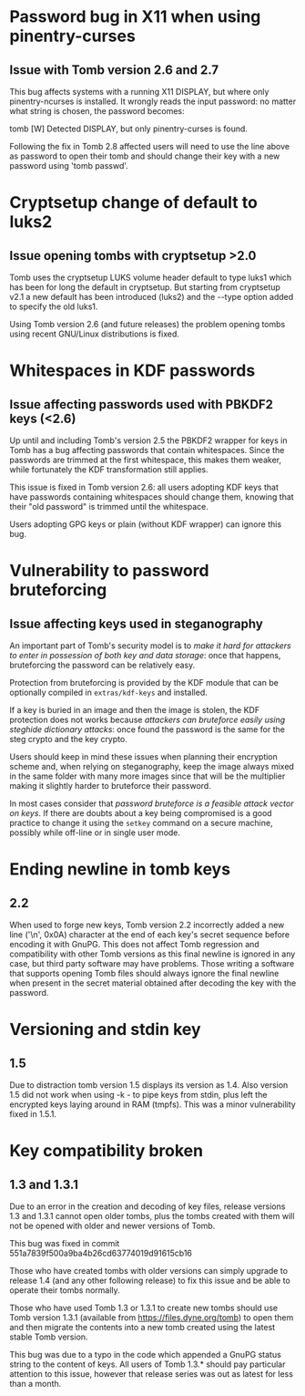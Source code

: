 # Password bug in X11 when using pinentry-curses
## Issue with Tomb version 2.6 and 2.7

This bug affects systems with a running X11 DISPLAY, but where only
pinentry-ncurses is installed. It wrongly reads the input password: no
matter what string is chosen, the password becomes:

tomb [W] Detected DISPLAY, but only pinentry-curses is found.

Following the fix in Tomb 2.8 affected users will need to use the line
above as password to open their tomb and should change their key with
a new password using 'tomb passwd'.

# Cryptsetup change of default to luks2
## Issue opening tombs with cryptsetup >2.0

Tomb uses the cryptsetup LUKS volume header default to type luks1
which has been for long the default in cryptsetup. But starting from
cryptsetup v2.1 a new default has been introduced (luks2) and the
--type option added to specify the old luks1.

Using Tomb version 2.6 (and future releases) the problem opening tombs
using recent GNU/Linux distributions is fixed.

# Whitespaces in KDF passwords
## Issue affecting passwords used with PBKDF2 keys (<2.6)

 Up until and including Tomb's version 2.5 the PBKDF2 wrapper for keys
 in Tomb has a bug affecting passwords that contain whitespaces. Since
 the passwords are trimmed at the first whitespace, this makes them
 weaker, while fortunately the KDF transformation still applies.

 This issue is fixed in Tomb version 2.6: all users adopting KDF keys
 that have passwords containing whitespaces should change them,
 knowing that their "old password" is trimmed until the whitespace.

 Users adopting GPG keys or plain (without KDF wrapper) can ignore
 this bug.

# Vulnerability to password bruteforcing
## Issue affecting keys used in steganography

 An important part of Tomb's security model is to *make it hard for
 attackers to enter in possession of both key and data storage*: once
 that happens, bruteforcing the password can be relatively easy.

 Protection from bruteforcing is provided by the KDF module that can
 be optionally compiled in `extras/kdf-keys` and installed.

 If a key is buried in an image and then the image is stolen, the KDF
 protection does not works because *attackers can bruteforce easily
 using steghide dictionary attacks*: once found the password is the
 same for the steg crypto and the key crypto.

 Users should keep in mind these issues when planning their encryption
 scheme and, when relying on steganography, keep the image always
 mixed in the same folder with many more images since that will be the
 multiplier making it slightly harder to bruteforce their password.

 In most cases consider that *password bruteforce is a feasible attack
 vector on keys*. If there are doubts about a key being compromised is
 a good practice to change it using the `setkey` command on a secure
 machine, possibly while off-line or in single user mode.

# Ending newline in tomb keys
## 2.2

 When used to forge new keys, Tomb version 2.2 incorrectly added a new
 line ('\n', 0x0A) character at the end of each key's secret sequence
 before encoding it with GnuPG. This does not affect Tomb regression
 and compatibility with other Tomb versions as this final newline is
 ignored in any case, but third party software may have
 problems. Those writing a software that supports opening Tomb files
 should always ignore the final newline when present in the secret
 material obtained after decoding the key with the password.
 
# Versioning and stdin key
## 1.5

 Due to distraction tomb version 1.5 displays its version as 1.4.
 Also version 1.5 did not work when using -k - to pipe keys from
 stdin, plus left the encrypted keys laying around in RAM (tmpfs).
 This was a minor vulnerability fixed in 1.5.1.


# Key compatibility broken
## 1.3 and 1.3.1

 Due to an error in the creation and decoding of key files, release
 versions 1.3 and 1.3.1 cannot open older tombs, plus the tombs created
 with them will not be opened with older and newer versions of Tomb.

 This bug was fixed in commit 551a7839f500a9ba4b26cd63774019d91615cb16

 Those who have created tombs with older versions can simply upgrade
 to release 1.4 (and any other following release) to fix this issue
 and be able to operate their tombs normally.

 Those who have used Tomb 1.3 or 1.3.1 to create new tombs should use
 Tomb version 1.3.1 (available from https://files.dyne.org/tomb) to
 open them and then migrate the contents into a new tomb created using
 the latest stable Tomb version.

 This bug was due to a typo in the code which appended a GnuPG status
 string to the content of keys.  All users of Tomb 1.3.* should pay
 particular attention to this issue, however that release series was
 out as latest for less than a month.
